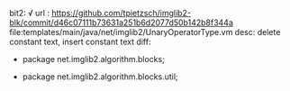 bit2: √
url : https://github.com/tpietzsch/imglib2-blk/commit/d46c07111b73631a251b6d2077d50b142b8f344a
file:templates/main/java/net/imglib2/UnaryOperatorType.vm
desc: delete constant text, insert constant text
diff:
- package net.imglib2.algorithm.blocks;
+ package net.imglib2.algorithm.blocks.util; 
